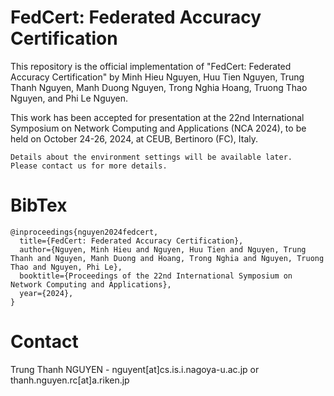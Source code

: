 # FedCert: Federated Accuracy Certification
This repository is the official implementation of "FedCert: Federated Accuracy Certification" by Minh Hieu Nguyen, Huu Tien Nguyen, Trung Thanh Nguyen, Manh Duong Nguyen, Trong Nghia Hoang, Truong Thao Nguyen, and Phi Le Nguyen.

This work has been accepted for presentation at the 22nd International Symposium on Network Computing and Applications (NCA 2024), to be held on October 24-26, 2024, at CEUB, Bertinoro (FC), Italy.

```
Details about the environment settings will be available later.
Please contact us for more details.
```

# BibTex
```
@inproceedings{nguyen2024fedcert,
  title={FedCert: Federated Accuracy Certification},
  author={Nguyen, Minh Hieu and Nguyen, Huu Tien and Nguyen, Trung Thanh and Nguyen, Manh Duong and Hoang, Trong Nghia and Nguyen, Truong Thao and Nguyen, Phi Le},
  booktitle={Proceedings of the 22nd International Symposium on Network Computing and Applications},
  year={2024},
}
```

# Contact
Trung Thanh NGUYEN - nguyent[at]cs.is.i.nagoya-u.ac.jp or thanh.nguyen.rc[at]a.riken.jp
